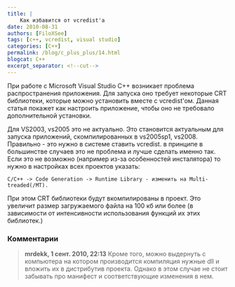 ```yaml
---
title: |
    Как избавится от vcredist'a
date: 2010-08-31
authors: [FiloXSee]
tags: [c++, vcredist, visual studio]
categories: [C++]
permalink: /blog/c_plus_plus/14.html
blogcat: C++
excerpt_separator: <!--cut-->
---
```


При работе с Microsoft Visual Studio C++ возникает проблема распространения приложения. Для запуска оно требует некоторые CRT библиотеки, которые можно установить вместе с vcredist'ом. Данная статья покажет как настроить приложение, чтобы оно не требовало дополнительной установки.

<!--cut-->

Для VS2003, vs2005 это не актуально. Это становится актуальным для запуска приложений, скомпилированных в vs2005sp1, vs2008. Правильно - это нужно в системе ставить vcredist. в принципе в большинстве случаев это не проблема и лучше сделать именно так. Если это не возможно (например из-за особенностей инсталятора) то нужно в настройках всех проектов указать:


```
С/С++ -> Code Generation -> Runtime Library - изменить на Multi-treaded(/MT).
```


При этом CRT библиотеки будут вкомпилированы в проект. Это увеличит размер загружаемого файла на 100 кб или более (в зависимости от интенсивности использования функций их этих библиотек.)

### Комментарии

> **mrdekk, 1 сент. 2010, 22:13**
> Кроме того, можно выдернуть с компьютера на котором производится компиляция нужные dll и вложить их в дистрибутив проекта. Однако в этом случае не стоит забывать про манифест и соответствующие изменения в нем.
